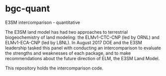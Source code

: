 # bgc-quant
E3SM intercomparison - quantitative

The E3SM land model has had two approaches to terrestrial biogeochemistry of land modeling: the ELMv1-CTC-CNP (led by ORNL) and ELMv1-ECA-CNP (led by LBNL). In August 2017 DOE and the E3SM leadership tasked this panel with conducting an intercomparison to evaluate the strengths and weaknesses of each package, and to make recommendations about the future direction of ELM, the E3SM Land Model.

This repository holds the intercomparison code.
